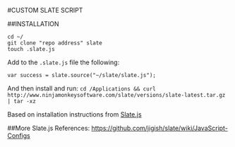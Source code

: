 #CUSTOM SLATE SCRIPT

##INSTALLATION
```
cd ~/
git clone "repo address" slate
touch .slate.js
```

Add to the `.slate.js` file the following:

`var success = slate.source("~/slate/slate.js");`

And then install and run:
`cd /Applications && curl http://www.ninjamonkeysoftware.com/slate/versions/slate-latest.tar.gz | tar -xz`

Based on installation instructions from [Slate.js](https://github.com/jigish/slate/)

##More Slate.js References:
https://github.com/jigish/slate/wiki/JavaScript-Configs
